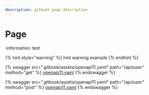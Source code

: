 ```yaml
---
description: gitbook page description
---
```


# Page

:information: test

{% hint style="warning" %}
hint warning example
{% endhint %}

{% swagger src=".gitbook/assets/openapi11.yaml" path="/api/user" method="get" %}
[openapi11.yaml](.gitbook/assets/openapi11.yaml)
{% endswagger %}

{% swagger src=".gitbook/assets/openapi11.yaml" path="/api/user" method="post" %}
[openapi11.yaml](.gitbook/assets/openapi11.yaml)
{% endswagger %}

